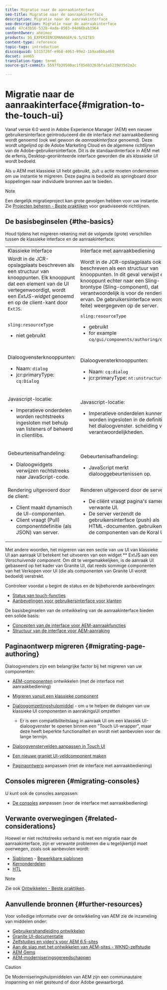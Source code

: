 ```yaml
---
title: Migratie naar de aanraakinterface
seo-title: Migratie naar de aanraakinterface
description: Migratie naar de aanraakinterface
seo-description: Migratie naar de aanraakinterface
uuid: 47c43b56-532b-4ada-8503-04d66bab3564
contentOwner: aheimoz
products: SG_EXPERIENCEMANAGER/6.5/SITES
content-type: reference
topic-tags: introduction
discoiquuid: b315720f-e9b8-4063-99e2-1b9aa6bba460
docset: aem65
translation-type: tm+mt
source-git-commit: 5597fb39500ac1f85d03263bfa1e5239d35d2a2c

---
```



# Migratie naar de aanraakinterface{#migration-to-the-touch-ui}

Vanaf versie 6.0 werd in Adobe Experience Manager (AEM) een nieuwe gebruikersinterface geïntroduceerd die de interface *met* aanraakbediening wordt genoemd (ook wel gewoon de *aanraakinterface* genoemd). Deze wordt uitgelijnd op de Adobe Marketing Cloud en de algemene richtlijnen van de Adobe-gebruikersinterface. Dit is de standaardinterface in AEM met de erfenis, Desktop-georiënteerde interface geworden die als *klassieke UI* wordt bedoeld.

Als u AEM met klassieke UI hebt gebruikt, zult u actie moeten ondernemen om uw instantie te migreren. Deze pagina is bedoeld als springboard door koppelingen naar individuele bronnen aan te bieden.

>[!NOTE]
>
>Een dergelijk migratieproject kan grote gevolgen hebben voor uw instantie. Zie [Projecten beheren - Beste praktijken](/help/managing/best-practices.md) voor geadviseerde richtlijnen.

## De basisbeginselen {#the-basics}

Houd tijdens het migreren rekening met de volgende (grote) verschillen tussen de klassieke interface en de aanraakinterface:

<table>
 <tbody>
  <tr>
   <td>Klassieke interface</td>
   <td>Interface met aanraakbediening</td>
  </tr>
  <tr>
   <td>Wordt in de JCR-opslagplaats beschreven als een structuur van knooppunten. Elk knooppunt dat een element van de UI vertegenwoordigt, wordt een <em>ExtJS-widget</em> genoemd en op de client-kant door <code>ExtJS</code>.</td>
   <td>Wordt in de JCR-opslagplaats ook beschreven als een structuur van knooppunten. In dit geval verwijst elk knooppunt echter naar een Sling-brontype (Sling-component), dat verantwoordelijk is voor de rendering ervan. De gebruikersinterface wordt (in feite) weergegeven op de server.</td>
  </tr>
  <tr>
   <td><p><code>sling:resourceType</code></p>
    <ul>
     <li>niet gebruikt</li>
    </ul> </td>
   <td><code>sling:resourceType</code>
    <ul>
     <li>gebruikt</li>
     <li>for example<br /> <code>cq/gui/components/authoring/dialog</code><br /> </li>
    </ul> </td>
  </tr>
  <tr>
   <td><p>Dialoogvensterknooppunten:</p>
    <ul>
     <li>Naam: <code>dialog</code></li>
     <li>jcr:primaryType: <code>cq:Dialog</code></li>
    </ul> </td>
   <td><p>Dialoogvensterknooppunten:</p>
    <ul>
     <li>Naam: <code>cq:dialog</code></li>
     <li>jcr:primaryType: <code>nt:unstructured</code></li>
    </ul> </td>
  </tr>
  <tr>
   <td><p>Javascript-locatie:</p>
    <ul>
     <li>Imperatieve onderdelen worden rechtstreeks ingesloten met behulp van listeners of beheerd in clientlibs.</li>
    </ul> </td>
   <td><p>Javascript-locatie:</p>
    <ul>
     <li>Imperatieve onderdelen kunnen niet worden ingesloten in de definitie van het dialoogvenster. scheiding van verantwoordelijkheden.</li>
    </ul> </td>
  </tr>
  <tr>
   <td><p>Gebeurtenisafhandeling:</p>
    <ul>
     <li>Dialoogwidgets verwijzen rechtstreeks naar JavaScript-code.</li>
    </ul> </td>
   <td><p>Gebeurtenisafhandeling:</p>
    <ul>
     <li>JavaScript merkt dialooggebeurtenissen op.</li>
    </ul> </td>
  </tr>
  <tr>
   <td>Rendering uitgevoerd door de client:
    <ul>
     <li>Client maakt dynamisch de UI-componenten.</li>
     <li>Client vraagt (Pull) componentdefinitie (als JSON) van server.</li>
    </ul> </td>
   <td>Renderen uitgevoerd door de server:
    <ul>
     <li>De cliënt vraagt pagina's samen met verwante UI.</li>
     <li>De server verzendt de gebruikersinterface (push) als HTML-documenten. gebruiken van de componenten van de Koral UI.<br /> </li>
    </ul> </td>
  </tr>
 </tbody>
</table>

Met andere woorden, het migreren van een sectie van uw UI van klassieke UI aan aanraak UI betekent het uitvoeren van een widget ** ExtJS aan een *Verschuivende component*. Om dit te vergemakkelijken, is de aanraak UI gebaseerd op het kader van Granite UI, dat reeds sommige componenten van het Verkopen voor UI (die als componenten van Granite UI wordt bedoeld) verstrekt.

Controleer voordat u begint de status en de bijbehorende aanbevelingen:

* [Status van touch-functies](/help/release-notes/touch-ui-features-status.md)
* [Aanbevelingen voor gebruikersinterface voor klanten](/help/sites-deploying/ui-recommendations.md)

De basisbeginselen van de ontwikkeling van de aanraakinterface bieden een solide basis:

* [Concepten van de interface voor AEM-aanraakfuncties](/help/sites-developing/touch-ui-concepts.md)
* [Structuur van de interface voor AEM-aanraking](/help/sites-developing/touch-ui-structure.md)

## Paginaontwerp migreren {#migrating-page-authoring}

Dialoogvensters zijn een belangrijke factor bij het migreren van uw componenten:

* [AEM-componenten](/help/sites-developing/developing-components.md) ontwikkelen (met de interface met aanraakbediening)
* [Migreren vanuit een klassieke component](/help/sites-developing/developing-components.md#migrating-from-a-classic-component)
* [Dialoogomzettingshulpmiddel](/help/sites-developing/dialog-conversion.md) - om u te helpen de dialogen van uw klassieke UI componenten in aanrakingsUI omzetten

   * Er is een compatibiliteitslaag in aanraak UI om een klassiek UI-dialoogvenster te openen binnen een &quot;Touch UI-wrapper&quot;, maar deze heeft beperkte functionaliteit en wordt niet aanbevolen voor de lange termijn.

* [Dialoogvenstervelden aanpassen in Touch UI](https://helpx.adobe.com/experience-manager/kt/eseminars/gems/aem-customizing-dialog-fields-in-touch-ui.html)
* [Een nieuwe graniet UI-veldcomponent maken](/help/sites-developing/granite-ui-component.md)
* [Paginaontwerp](/help/sites-developing/customizing-page-authoring-touch.md) aanpassen (met de interface met aanraakbediening)

## Consoles migreren {#migrating-consoles}

U kunt ook de consoles aanpassen:

* [De consoles](/help/sites-developing/customizing-consoles-touch.md) aanpassen (voor de interface met aanraakbediening)

## Verwante overwegingen {#related-considerations}

Hoewel er niet rechtstreeks verband is met een migratie naar de aanraakinterface, zijn er verwante problemen die u tegelijkertijd moet overwegen, zoals ook aanbevolen wordt:

* [Sjablonen](/help/sites-developing/templates.md) - [Bewerkbare sjablonen](/help/sites-developing/page-templates-editable.md)
* [Kernonderdelen](https://docs.adobe.com/content/help/en/experience-manager-core-components/using/introduction.html)
* [HTL](https://docs.adobe.com/content/help/en/experience-manager-htl/using/overview.html)

>[!NOTE]
>
>Zie ook [Ontwikkelen - Beste praktijken](/help/sites-developing/best-practices.md).

## Aanvullende bronnen {#further-resources}

Voor volledige informatie over de ontwikkeling van AEM zie de inzameling van middelen onder:

* [Gebruikershandleiding ontwikkelen](/help/sites-developing/home.md)
* [Granite UI-documentatie](https://helpx.adobe.com/experience-manager/6-5/sites/developing/using/reference-materials/granite-ui/api/jcr_root/libs/granite/ui/index.html)
* [Zelfstudies en video&#39;s voor AEM 6.5-sites](https://docs.adobe.com/content/help/en/experience-manager-learn/sites/overview.html)
* [Aan de slag met het ontwikkelen van AEM-sites - WKND-zelfstudie](/help/sites-developing/getting-started.md)
* [AEM Gems](https://helpx.adobe.com/experience-manager/kt/eseminars/gems/aem-index.html)
* [AEM-moderniseringsgereedschappen](https://opensource.adobe.com/aem-modernize-tools/)

>[!CAUTION]
>
>De Moderniseringshulpmiddelen van AEM zijn een communautaire inspanning en niet gesteund of door Adobe gewaarborgd.

